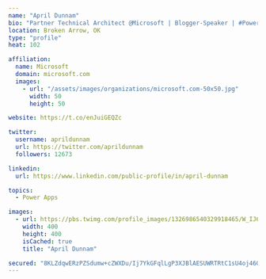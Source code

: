 ```yaml
---
name: "April Dunnam"
bio: "Partner Technical Architect @Microsoft | Blogger-Speaker | #PowerApps, #PowerAutomate, #Office365, #SharePoint | #WIT | #Karaoke Queen"
location: Broken Arrow, OK
type: "profile"
heat: 102

affiliation:
  name: Microsoft
  domain: microsoft.com
  images:
    - url: "/assets/images/organizations/microsoft.com-50x50.jpg"
      width: 50
      height: 50

website: https://t.co/enJuiGEQZc

twitter:
  username: aprildunnam
  url: https://twitter.com/aprildunnam
  followers: 12673

linkedin:
  url: https://www.linkedin.com/public-profile/in/april-dunnam

topics:
  - Power Apps

images:
  - url: https://pbs.twimg.com/profile_images/1326986540329918465/W_IJ6Ih2_400x400.jpg
    width: 400
    height: 400
    isCached: true
    title: "April Dunnam"

secured: "8KLZdqwERzPZSdumw+cZWXDu/Ij7YkGFqlLgP3XJBlAESUWRTRtC1sU4oj46GjHhPTvGCdrawmDmdyqlTuEfDmAzTJ9o35OGY3+2KrqM0Xm4Q61j4ULHAy2A8oCiYAR6jzXfbr1PRmQ021iUyx9TNXv0LShqiqBlLIOGJxNIdFwbtcCAvb6txcdm6xjgDE2y4f0DdOPKcolYDTKxxQJokNpCLHe1wunidw0m50l73RKzr2WpX5rm+qBLlDZq0RmDh9TLWdNwmh83T86rdFi6u08EheQceLAFzxPXCpNAuGVzqrP2C0c4YoGKQ/jBn2ktsBSWKo3QNlZ/If8IiBBwFtmX7FP5j6zZ5e2yfch+uEbJIzuY2jkYG7hW8SZYZKmge3E/Os0VjMPckNYB63CTRYScs6mRIbjI5PeZGGQZubs=;DMdc06JxB5DmvI0pn74Piw=="
---
```


